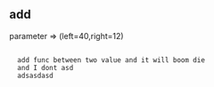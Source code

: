 
  ## add
  parameter => (left=40,right=12)
  ```
  
    add func between two value and it will boom die
    and I dont asd
    adsasdasd
  ```
  